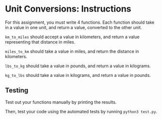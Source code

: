 # Unit Conversions: Instructions  

For this assignment, you must write 4 functions. Each function should take in a value in one unit, and return a value, converted to the other unit.

`km_to_miles` should accept a value in kilometers, and return a value representing that distance in miles.

`miles_to_km` should take a value in miles, and return the distance in kilometers.

`lbs_to_kg` should take a value in pounds, and return a value in kilograms.

`kg_to_lbs` should take a value in kilograms, and return a value in pounds.

## Testing

Test out your functions manually by printing the results.

Then, test your code using the automated tests by running `python3 test.py`.
